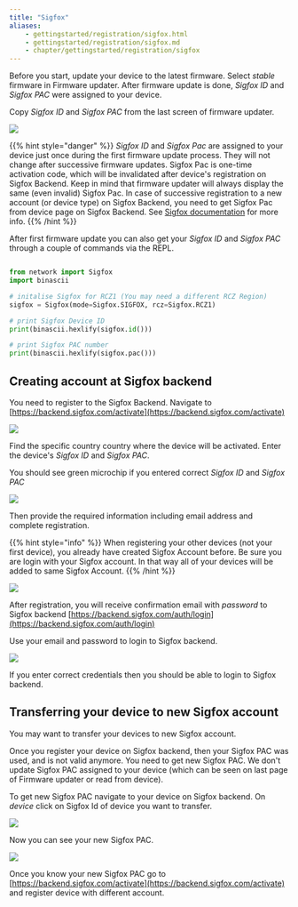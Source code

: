```yaml
---
title: "Sigfox"
aliases:
    - gettingstarted/registration/sigfox.html
    - gettingstarted/registration/sigfox.md
    - chapter/gettingstarted/registration/sigfox
---
```


Before you start, update your device to the latest firmware. Select _stable_ firmware in Firmware updater. After firmware update is done, _Sigfox ID_ and _Sigfox PAC_ were assigned to your device.

Copy _Sigfox ID_ and _Sigfox PAC_ from the last screen of firmware updater.

![](/gitbook/assets/fwupdater.png)

{{% hint style="danger" %}}
_Sigfox ID_ and _Sigfox Pac_ are assigned to your device just once during the first firmware update process. They will not change after successive firmware updates.
Sigfox Pac is one-time activation code, which will be invalidated after device's registration on Sigfox Backend.
Keep in mind that firmware updater will always display the same (even invalid) Sigfox Pac.
In case of successive registration to a new account (or device type) on Sigfox Backend, you need to get Sigfox Pac from device page on Sigfox Backend.
See [Sigfox documentation](https://support.sigfox.com/docs/device-idpac-couple) for more info.
{{% /hint %}}

After first firmware update you can also get your _Sigfox ID_ and _Sigfox PAC_ through a couple of commands via the REPL.

```python

from network import Sigfox
import binascii

# initalise Sigfox for RCZ1 (You may need a different RCZ Region)
sigfox = Sigfox(mode=Sigfox.SIGFOX, rcz=Sigfox.RCZ1)

# print Sigfox Device ID
print(binascii.hexlify(sigfox.id()))

# print Sigfox PAC number
print(binascii.hexlify(sigfox.pac()))
```

## Creating account at Sigfox backend

You need to register to the Sigfox Backend. Navigate to [https://backend.sigfox.com/activate](https://backend.sigfox.com/activate)

![](/gitbook/assets/sigfoxactivate.png)

Find the specific country country where the device will be activated. Enter the device's _Sigfox ID_ and _Sigfox PAC_.

You should see green microchip if you entered correct _Sigfox ID_ and _Sigfox PAC_

![](/gitbook/assets/sigfoxidpac.png)

Then provide the required information including email address and complete registration.

{{% hint style="info" %}}
When registering your other devices (not your first device), you already have created Sigfox Account before. Be sure you are login with your Sigfox account. In that way all of your devices will be added to same Sigfox Account.
{{% /hint %}}

![](/gitbook/assets/sigfoxregistrationform.png)

After registration, you will receive confirmation email with _password_ to Sigfox backend [https://backend.sigfox.com/auth/login](https://backend.sigfox.com/auth/login)

Use your email and password to login to Sigfox backend.

![](/gitbook/assets/sigfoxbackend.png)

If you enter correct credentials then you should be able to login to Sigfox backend.

## Transferring your device to new Sigfox account

You may want to transfer your devices to new Sigfox account.

Once you register your device on Sigfox backend, then your Sigfox PAC was used, and is not valid anymore. You need to get new Sigfox PAC. We don't update Sigfox PAC assigned to your device (which can be seen on last page of Firmware updater or read from device).

To get new Sigfox PAC navigate to your device on Sigfox backend. On _device_ click on Sigfox Id of device you want to transfer.

![](/gitbook/assets/sigfoxtableid.png)

Now you can see your new Sigfox PAC.

![](/gitbook/assets/newsigfoxpac.png)

Once you know your new Sigfox PAC go to [https://backend.sigfox.com/activate](https://backend.sigfox.com/activate) and register device with different account.
